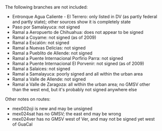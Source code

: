The following branches are not included:
* Entronque Agua Caliente - El Terrero: only listed in DV (as partly federal and partly state); other sources show it is completely state
* Paso por Samalayuca: not signed
* Ramal a Aeropuerto de Chihuahua: does not appear to be signed
* Ramal a Coyame: not signed (as of 2009)
* Ramal a Escalón: not signed
* Ramal a Nuevas Delicias: not signed
* Ramal a Pueblito de Allende: not signed
* Ramal a Puente Internacional Porfirio Parra: not signed
* Ramal a Puente Internacional El Porvenir: not signed (as of 2009)
* Ramal a Salaices: not signed
* Ramal a Samalayuca: poorly signed and all within the urban area
* Ramal a Valle de Allende: not signed
* Ramal a Valle de Zaragoza: all within the urban area; no GMSV other than the west end, but it's probably not signed anywhere else

Other notes on routes:
* mex002oji is new and may be unsigned
* mex024sat has no GMSV; the east end may be wrong
* mex024ver has no GMSV west of Ver, and may not be signed yet west of GuaCal
